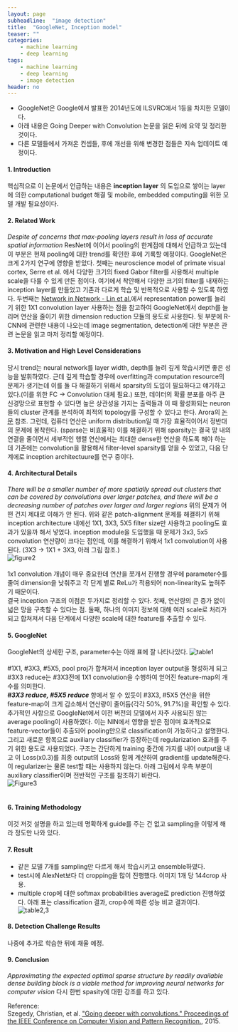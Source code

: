 ```yaml
---
layout: page
subheadline:  "image detection"
title:  "GoogleNet, Inception model"
teaser: ""
categories:
    - machine learning
    - deep learning
tags:
    - machine learning
    - deep learning
    - image detection
header: no
---
```


- GoogleNet은 Google에서 발표한 2014년도에 ILSVRC에서 1등을 차지한 모델이다.  
- 아래 내용은 Going Deeper with Convolution 논문을 읽은 뒤에 요약 및 정리한 것이다.
- 다른 모델들에서 가져온 컨셉들, 후에 개선을 위해 변경한 점들은 지속 업데이트 예정이다.

#### 1. Introduction <br>
핵심적으로 이 논문에서 언급하는 내용은 **inception layer** 의 도입으로 쌓이는 layer
에 의한 computational budget 해결 및 mobile, embedded computing을 위한 모델 개발 필요성이다.

#### 2. Related Work <br>
*Despite of concerns that max-pooling layers result in loss of accurate spatial information*
ResNet에 이어서 pooling의 한계점에 대해서 언급하고 있는데 이 부분은 현재 pooling에 대한
trend를 확인한 후에 기록할 예정이다.
GoogleNet은 크게 2가지 연구에 영향을 받았다. 첫째는 neuroscience model of primate visual cortex, Serre et al.
에서 다양한 크기의 fixed Gabor filter를 사용해서 multiple scale을 다룰 수 있게 만든 점이다.
여기에서 착안해서 다양한 크기의 filter를 내재하는 inception layer를 만들었고 기존과 다르게 학습 및 반복적으로 사용할
수 있도록 하였다.
두번째는 [Network in Network - Lin et al.](https://arxiv.org/pdf/1312.4400.pdf)에서 representation power를 늘리기 위한
1X1 convolution layer 사용하는 점을 참고하여 GoogleNet에서 depth를 늘리며 연산을 줄이기 위한 dimension reduction 모듈의 용도로
사용한다.
뒷 부분에 R-CNN에 관련한 내용이 나오는데 image segmentation, detection에 대한 부분은 관련
논문을 읽고 마저 정리할 예정이다.

#### 3. Motivation and High Level Considerations <br>
당시 trend는 neural network를 layer width, depth를 늘려 깊게 학습시키면 좋은 성능을 발휘하였다.
근데 깊게 학습할 경우에 overfitting과 computation resource의 문제가 생기는데 이를 둘 다 해결하기
위해서 sparsity의 도입이 필요하다고 얘기하고 있다.(이를 위한 FC → Convolution 대체 필요.)
또한, 데이터의 확률 분포를 아주 큰 신경망으로 표현할 수 있다면 높은 상관성을 가지는 출력들과 이 때
활성화되는 neuron들의 cluster 관계를 분석하여 최적의 topology를 구성할 수 있다고 한다. Arora의 [논문](http://proceedings.mlr.press/v32/arora14.pdf "보기") 참조.
그런데, 컴퓨터 연산은 uniform distribution일 때 가장 효율적이어서 정반대의 문제에 봉착한다. (sparse는 비효율적)
이를 해결하기 위해 sparsity는 결국 망 내의 연결을 줄이면서 세부적인 행렬 연산에서는 최대한 dense한 연산을 하도록 해야 하는데
기존에는 convolution을 활용해서 filter-level sparsity를 얻을 수 있었고, 다음 단계에로 inception architectuure를 연구 중이다.

#### 4. Architectural Details <br>
*There will be a smaller number of more spatially spread out clusters that can be covered by convolutions
over larger patches, and there will be a decreasing number of patches over larger and larger regions*
위의 문제가 어떤 건지 제대로 이해가 안 된다. 위와 같은 patch-alignment 문제를 해결하기 위해 inception architecture
내에선 1X1, 3X3, 5X5 filter size만 사용하고 pooling도 효과가 있을까 해서 넣었다.
inception module을 도입했을 때 문제가 3x3, 5x5 convolution 연산량이 크다는 점인데, 이를 해결하기 위해서 1x1 convolution이
사용된다. (3X3 → 1X1 + 3X3, 아래 그림 참조.) <br>
![figure2](https://hackathonprojects.files.wordpress.com/2016/09/inception_implement.png?w=649&h=337)<br><br>
1x1 convolution 개념이 매우 중요한데 연산을 쪼개서 진행할 경우에 parameter수를 줄여 dimension을 낮춰주고
각 단계 별로 ReLu가 적용되어 non-linearity도 높혀주기 때문이다.<br>
결국 inception 구조의 이점은 두가지로 정리할 수 있다. 첫째, 연산량의 큰 증가 없이 넓은 망을 구축할 수 있다는 점.
둘째, 하나의 이미지 정보에 대해 여러 scale로 처리가 되고 합쳐져서 다음 단계에서 다양한 scale에 대한 feature를
추출할 수 있다.

#### 5. GoogleNet <br>
GoogleNet의 상세한 구조, parameter수는 아래 표에 잘 나타나있다.
![table1](https://learningcarrot.files.wordpress.com/2015/11/googlenet-parameters.png) <br><br>
 #1X1, #3X3, #5X5, pool proj가 합쳐져서 inception layer output을 형성하게 되고 #3X3 reduce는 #3X3전에 1X1 convolution을
 수행하여 얻어진 feature-map의 개수를 의미한다. <br>
 ***#3X3 reduce, #5X5 reduce*** 항에서 알 수 있듯이 #3X3, #5X5 연산을 위한 feature-map이 크게 감소해서 연산량이 줄어듬(각각 50%, 91.7%)을 확인할 수 있다.
추가적인 사항으로 GoogleNet에서 이전 버전의 모델에서 자주 사용되진 않는 average pooling이 사용하였다.
이는 NIN에서 영향을 받은 점이며 효과적으로 feature-vector들이 추출되어 pooling만으로 classification이 가능하다고 설명한다.
그리고 새로운 항목으로 auxiliary classifier가 등장하는데 regularization 효과를 주기 위한 용도로 사용되었다.
구조는 간단하게 training 중간에 가지를 내어 output을 내고 이 Loss(x0.3)를 최종 output의 Loss와 함께 계산하여 gradient를 update해준다.
이 regularizer는 물론 test할 때는 사용하지 않는다. 아래 그림에서 우측 부분이 auxiliary classifier이며 전반적인
구조를 참조하기 바란다. <br>
![Figure3](https://qph.ec.quoracdn.net/main-qimg-0ed62ffe5bea704d591887c768e2ca14) <br><br>

#### 6. Training Methodology
이것 저것 설명을 하고 있는데 명확하게 guide를 주는 건 없고 sampling을 이렇게 해라 정도만 나와 있다.

#### 7. Result <br>
  - 같은 모델 7개를 sampling만 다르게 해서 학습시키고 ensemble하였다.
  - test시에 AlexNet보다 더 cropping을 많이 진행했다. 이미지 1개 당 144crop 사용.
  - multiple crop에 대한 softmax probabilities average로 prediction 진행하였다.
  아래 표는 classification 결과, crop수에 따른 성능 비교 결과이다.
  ![table2,3](http://img.blog.csdn.net/20160920104209399)

#### 8. Detection Challenge Results
나중에 추가로 학습한 뒤에 채울 예정.

#### 9. Conclusion
*Approximating the expected optimal sparse structure by readily available dense building
block is a viable method for improving neural networks for computer vision*
다시 한번 spasity에 대한 강조를 하고 있다.


Reference: <br>
Szegedy, Christian, et al. ["Going deeper with convolutions." Proceedings of the IEEE Conference on Computer Vision and Pattern Recognition.](http://www.cv-foundation.org/openaccess/content_cvpr_2015/papers/Szegedy_Going_Deeper_With_2015_CVPR_paper.pdf), 2015.
